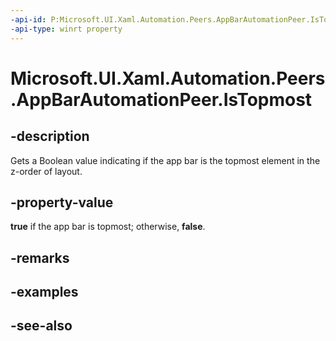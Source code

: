 ```yaml
---
-api-id: P:Microsoft.UI.Xaml.Automation.Peers.AppBarAutomationPeer.IsTopmost
-api-type: winrt property
---
```


<!-- Property syntax
public bool IsTopmost { get; }
-->

# Microsoft.UI.Xaml.Automation.Peers.AppBarAutomationPeer.IsTopmost

## -description
Gets a Boolean value indicating if the app bar is the topmost element in the z-order of layout.

## -property-value
**true** if the app bar is topmost; otherwise, **false**.

## -remarks

## -examples

## -see-also
